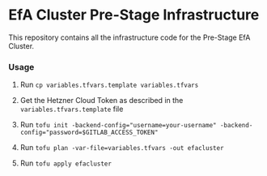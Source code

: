 # EfA Cluster Pre-Stage Infrastructure

This repository contains all the infrastructure code for the Pre-Stage EfA Cluster.

### Usage

1. Run `cp variables.tfvars.template variables.tfvars`

2. Get the Hetzner Cloud Token as described in the `variables.tfvars.template` file

3. Run `tofu init -backend-config="username=your-username" -backend-config="password=$GITLAB_ACCESS_TOKEN"`

4. Run `tofu plan -var-file=variables.tfvars -out efacluster`

5. Run `tofu apply efacluster`
